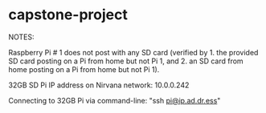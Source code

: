 # capstone-project
NOTES:

Raspberry Pi # 1 does not post with any SD card (verified by 1. the provided SD card posting on a Pi from home but not Pi 1, and 2. an SD card from home posting on a Pi from home but not Pi 1).

32GB SD Pi IP address on Nirvana network: 10.0.0.242

Connecting to 32GB Pi via command-line: "ssh pi@ip.ad.dr.ess"
